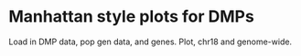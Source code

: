 # Manhattan style plots for DMPs

Load in DMP data, pop gen data, and genes. Plot, chr18 and genome-wide.
